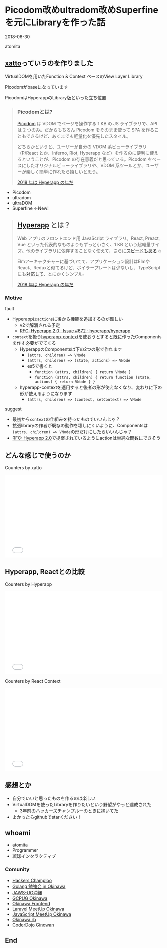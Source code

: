 # Picodom改めultradom改めSuperfineを元にLibraryを作った話

2018-06-30

atomita



## [xatto](https://www.npmjs.com/package/xatto)っていうのを作りました

VirtualDOMを用いたFunction & Context ベースのView Layer Library

Picodomがbaseになっています



PicodomはHyperappのLibrary版といった立ち位置  

> ### Picodomとは?
>
> [Picodom](https://github.com/picodom/picodom) は VDOM でページを操作する 1 KB の JS ライブラリで、API は 2 つのみ。だからもちろん Picodom をそのまま使って SPA を作ることもできるけど、あくまでも軽量化を優先したスタイル。
>
> どちらかというと、ユーザーが自分の VDOM 系ビューライブラリ（P/React とか、Inferno, Riot, Hyperapp など）を作るのに便利に使えるということが、Picodom の存在意義だと思っている。Picodom をベースにしたオリジナルビューライブラリや、VDOM 系ツールとか、ユーザーが楽しく簡単に作れたら嬉しいと思う。
>
> [2018 年は Hyperapp の年だ](https://qiita.com/JorgeBucaran/items/c48446babe0627e25ee6#%E9%9B%A3%E3%81%97%E3%81%8B%E3%81%A3%E3%81%9F%E3%81%A8%E3%81%93%E3%82%8D)

- Picodom
- ultradom
- ultraDOM
- Superfine ←New!



> ## [Hyperapp](https://github.com/hyperapp/hyperapp) とは？
>
> Web アプリのフロントエンド用 JavaScript ライブラリ。React, Preact, Vue といった代表的なものよりもずっと小さく、1 KB という超軽量サイズ。他のライブラリに依存することなく使えて、さらに[スピードもある](http://www.stefankrause.net/js-frameworks-benchmark7/table.html) :fire: 
>
> Elmアーキテクチャーに基づいてて、アプリケーション設計はElmやReact、Reduxと似てるけど、ボイラープレートは少ないし、TypeScriptにも[対応して](https://github.com/hyperapp/hyperapp/blob/master/hyperapp.d.ts)、とにかくシンプル。
>
> [2018 年は Hyperapp の年だ](https://qiita.com/JorgeBucaran/items/c48446babe0627e25ee6#%E9%9B%A3%E3%81%97%E3%81%8B%E3%81%A3%E3%81%9F%E3%81%A8%E3%81%93%E3%82%8D)



### Motive



fault

- Hyperappは`actions`に後から機能を追加するのが難しい
  - v2で解消される予定
   - [RFC: Hyperapp 2.0 · Issue #672 · hyperapp/hyperapp](https://github.com/hyperapp/hyperapp/issues/672)
- `context`を扱う[hyperapp-context](https://www.npmjs.com/package/hyperapp-context)を使おうとすると既に作ったComponentsを作す必要がでてくる
  - HyperappのComponentsは下の2つの形で作れます
    - `(attrs, children) => VNode`
    - `(attrs, children) => (state, actions) => VNode`
    - es5で書くと
      - `function (attrs, children) { return VNode }`
      - `function (attrs, children) { return function (state, actions) { return VNode } }`
  - hyperapp-contextを適用すると後者の形が使えなくなり、変わりに下の形が使えるようになります
    - `(attrs, children) => (context, setContext) => VNode`



suggest

- 最初から`context`の仕組みを持ったものでいいんじゃ？
- 拡張libraryの作者が既存の動作を壊しにくいように、Componentsは`(attrs, children) => VNode`の形だけにしたらいいんじゃ？
- [RFC: Hyperapp 2.0](https://github.com/hyperapp/hyperapp/issues/672)で提案されているようにactionは単純な関数にできそう



## どんな感じで使うのか



Counters by xatto

<iframe height='265' scrolling='no' title='counters by xatto' src='//codepen.io/atomita/embed/eKRpmP/?height=265&theme-id=light&default-tab=js,result&embed-version=2' frameborder='no' allowtransparency='true' allowfullscreen='true' style='width: 100%;'>See the Pen <a href='https://codepen.io/atomita/pen/eKRpmP/'>counters by xatto</a> by atomita (<a href='https://codepen.io/atomita'>@atomita</a>) on <a href='https://codepen.io'>CodePen</a>.
</iframe>



## Hyperapp, Reactとの比較



Counters by Hyperapp

<iframe height='265' scrolling='no' title='Counters by hyperapp' src='//codepen.io/atomita/embed/oyQdMx/?height=265&theme-id=light&default-tab=js,result&embed-version=2' frameborder='no' allowtransparency='true' allowfullscreen='true' style='width: 100%;'>See the Pen <a href='https://codepen.io/atomita/pen/oyQdMx/'>Counters by hyperapp</a> by atomita (<a href='https://codepen.io/atomita'>@atomita</a>) on <a href='https://codepen.io'>CodePen</a>.
</iframe>

Counters by React Context

<iframe height='265' scrolling='no' title='React Counters with Context' src='//codepen.io/atomita/embed/NzEBwr/?height=265&theme-id=light&default-tab=js,result&embed-version=2' frameborder='no' allowtransparency='true' allowfullscreen='true' style='width: 100%;'>See the Pen <a href='https://codepen.io/atomita/pen/NzEBwr/'>React Counters with Context</a> by atomita (<a href='https://codepen.io/atomita'>@atomita</a>) on <a href='https://codepen.io'>CodePen</a>.
</iframe>



## 感想とか



- 自分でいいと思ったものを作るのは楽しい
- VirtualDOMを使ったLibraryを作りたいという野望がやっと達成された
  - 3年前のハッカーズチャンプルーのときに抱いてた
- よかったらgithubでstarください！



## whoami

- [atomita](https://github.com/atomita)
- Programmer
- 琉球インタラクティブ



### Comunity

- [Hackers Champloo](http://hackers-champloo.org/)
- [Golang 勉強会 in Okinawa](https://okinawa-go.doorkeeper.jp/)
- [JAWS-UG沖縄](https://jaws-ug-okinawa.doorkeeper.jp/)
- [GCPUG Okinawa](https://okipug.connpass.com/)
- [Okinawa Frontend](https://okinawa-frontend.doorkeeper.jp/)
- [Laravel MeetUp Okinawa](https://laravel-meetup-okinawa.connpass.com/)
- [JavaScript MeetUp Okinawa](https://javascript-meetup-okinawa.connpass.com/)
- [Okinawa.rb](http://ruby.okinawa/)
- [CoderDojo Ginowan](http://www.coderdojo-ginowan.com/)



## End
